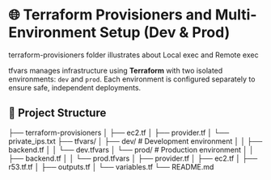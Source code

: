 # 🌐 Terraform Provisioners and Multi-Environment Setup (Dev & Prod)

terraform-provisioners folder illustrates about Local exec and Remote exec

tfvars manages infrastructure using **Terraform** with two isolated environments: `dev` and `prod`. Each environment is configured separately to ensure safe, independent deployments.

## 📁 Project Structure

├── terraform-provisioners
│  ├── ec2.tf
│  ├── provider.tf
│  └── private_ips.txt
├── tfvars/
│ ├── dev/ # Development environment
│ │ ├── backend.tf
│ │ └── dev.tfvars
│ └── prod/ # Production environment
│ │ ├── backend.tf
│ │ └── prod.tfvars
│ ├── provider.tf
│ ├── ec2.tf
│ ├── r53.tf.tf
│ ├── outputs.tf
│ └── variables.tf
└── README.md

